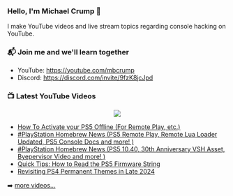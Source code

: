 ### Hello, I'm Michael Crump 👋

I make YouTube videos and live stream topics regarding console hacking on YouTube. 

### 📬 Join me and we'll learn together

- YouTube: https://youtube.com/mbcrump
- Discord: https://discord.com/invite/9fzK8jcJpd

### 📺 Latest YouTube Videos

<div align="center">

[<img src="https://img.shields.io/badge/-Subscribe-red?style=for-the-badge&logo=youtube&logoColor=white"/>](https://www.youtube.com/c/mbcrump?sub_confirmation=1)

</div>

<!-- YOUTUBE:START -->
- [How To Activate your PS5 Offline &lpar;For Remote Play, etc.&rpar;](https://www.youtube.com/watch?v=Gl6Exv87BCw)
- [#PlayStation Homebrew News &lpar;PS5 Remote Play, Remote Lua Loader Updated, PS5 Console Docs and more! &rpar;](https://www.youtube.com/watch?v=udNjTY_7zL0)
- [#PlayStation Homebrew News &lpar;PS5 10.40, 30th Anniversary VSH Asset, Byepervisor Video and more! &rpar;](https://www.youtube.com/watch?v=lj5rdEuQKL0)
- [Quick Tips: How to Read the PS5 Firmware String](https://www.youtube.com/watch?v=cVe9t1mrdag)
- [Revisiting PS4 Permanent Themes in Late 2024](https://www.youtube.com/watch?v=d2VdnYI-STc)
<!-- YOUTUBE:END -->

➡️ [more videos...](https://youtube.com/mbcrump)

